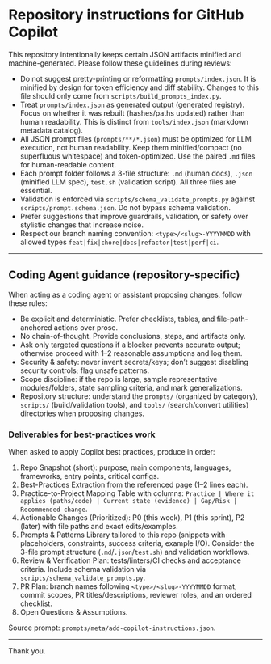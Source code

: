 # Repository instructions for GitHub Copilot

This repository intentionally keeps certain JSON artifacts minified and machine-generated. Please follow these guidelines during reviews:

- Do not suggest pretty-printing or reformatting `prompts/index.json`. It is minified by design for token efficiency and diff stability. Changes to this file should only come from `scripts/build_prompts_index.py`.
- Treat `prompts/index.json` as generated output (generated registry). Focus on whether it was rebuilt (hashes/paths updated) rather than human readability. This is distinct from `tools/index.json` (markdown metadata catalog).
- All JSON prompt files (`prompts/**/*.json`) must be optimized for LLM execution, not human readability. Keep them minified/compact (no superfluous whitespace) and token-optimized. Use the paired `.md` files for human-readable content.
- Each prompt folder follows a 3-file structure: `.md` (human docs), `.json` (minified LLM spec), `test.sh` (validation script). All three files are essential.
- Validation is enforced via `scripts/schema_validate_prompts.py` against `scripts/prompt.schema.json`. Do not bypass schema validation.
- Prefer suggestions that improve guardrails, validation, or safety over stylistic changes that increase noise.
- Respect our branch naming convention: `<type>/<slug>-YYYYMMDD` with allowed types `feat|fix|chore|docs|refactor|test|perf|ci`.

---

## Coding Agent guidance (repository-specific)

When acting as a coding agent or assistant proposing changes, follow these rules:

- Be explicit and deterministic. Prefer checklists, tables, and file-path-anchored actions over prose.
- No chain-of-thought. Provide conclusions, steps, and artifacts only.
- Ask only targeted questions if a blocker prevents accurate output; otherwise proceed with 1–2 reasonable assumptions and log them.
- Security & safety: never invent secrets/keys; don’t suggest disabling security controls; flag unsafe patterns.
- Scope discipline: if the repo is large, sample representative modules/folders, state sampling criteria, and mark generalizations.
- Repository structure: understand the `prompts/` (organized by category), `scripts/` (build/validation tools), and `tools/` (search/convert utilities) directories when proposing changes.

### Deliverables for best-practices work
When asked to apply Copilot best practices, produce in order:
1) Repo Snapshot (short): purpose, main components, languages, frameworks, entry points, critical configs.
2) Best-Practices Extraction from the referenced page (1–2 lines each).
3) Practice-to-Project Mapping Table with columns: `Practice | Where it applies (paths/code) | Current state (evidence) | Gap/Risk | Recommended change`.
4) Actionable Changes (Prioritized): P0 (this week), P1 (this sprint), P2 (later) with file paths and exact edits/examples.
5) Prompts & Patterns Library tailored to this repo (snippets with placeholders, constraints, success criteria, example I/O). Consider the 3-file prompt structure (`.md`/`.json`/`test.sh`) and validation workflows.
6) Review & Verification Plan: tests/linters/CI checks and acceptance criteria. Include schema validation via `scripts/schema_validate_prompts.py`.
7) PR Plan: branch names following `<type>/<slug>-YYYYMMDD` format, commit scopes, PR titles/descriptions, reviewer roles, and an ordered checklist.
8) Open Questions & Assumptions.

Source prompt: `prompts/meta/add-copilot-instructions.json`.

---

Thank you.

